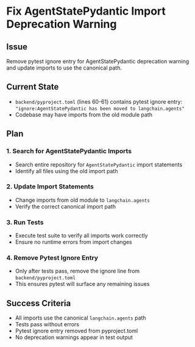 # Fix AgentStatePydantic Import Deprecation Warning

## Issue
Remove pytest ignore entry for AgentStatePydantic deprecation warning and update imports to use the canonical path.

## Current State
- `backend/pyproject.toml` (lines 60-61) contains pytest ignore entry: `"ignore:AgentStatePydantic has been moved to langchain.agents"`
- Codebase may have imports from the old module path

## Plan

### 1. Search for AgentStatePydantic Imports
- Search entire repository for `AgentStatePydantic` import statements
- Identify all files using the old import path

### 2. Update Import Statements
- Change imports from old module to `langchain.agents`
- Verify the correct canonical import path

### 3. Run Tests
- Execute test suite to verify all imports work correctly
- Ensure no runtime errors from import changes

### 4. Remove Pytest Ignore Entry
- Only after tests pass, remove the ignore line from `backend/pyproject.toml`
- This ensures pytest will surface any remaining issues

## Success Criteria
- All imports use the canonical `langchain.agents` path
- Tests pass without errors
- Pytest ignore entry removed from pyproject.toml
- No deprecation warnings appear in test output

